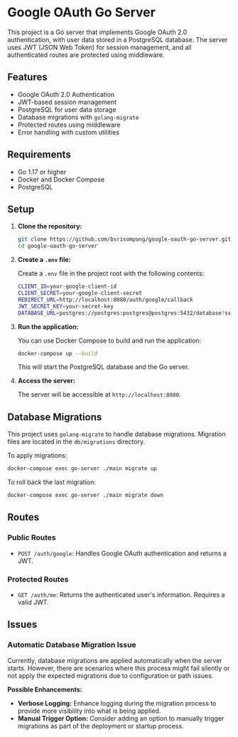 # Google OAuth Go Server

This project is a Go server that implements Google OAuth 2.0 authentication, with user data stored in a PostgreSQL database. The server uses JWT (JSON Web Token) for session management, and all authenticated routes are protected using middleware.

## Features

- Google OAuth 2.0 Authentication
- JWT-based session management
- PostgreSQL for user data storage
- Database migrations with `golang-migrate`
- Protected routes using middleware
- Error handling with custom utilities

## Requirements

- Go 1.17 or higher
- Docker and Docker Compose
- PostgreSQL

## Setup

1. **Clone the repository:**

   ```sh
   git clone https://github.com/bsrisompong/google-oauth-go-server.git
   cd google-oauth-go-server
   ```

2. **Create a `.env` file:**

   Create a `.env` file in the project root with the following contents:

   ```sh
   CLIENT_ID=your-google-client-id
   CLIENT_SECRET=your-google-client-secret
   REDIRECT_URL=http://localhost:8080/auth/google/callback
   JWT_SECRET_KEY=your-secret-key
   DATABASE_URL=postgres://postgres:postgres@postgres:5432/database?sslmode=disable
   ```

3. **Run the application:**

   You can use Docker Compose to build and run the application:

   ```sh
   docker-compose up --build
   ```

   This will start the PostgreSQL database and the Go server.

4. **Access the server:**

   The server will be accessible at `http://localhost:8080`.

## Database Migrations

This project uses `golang-migrate` to handle database migrations. Migration files are located in the `db/migrations` directory.

To apply migrations:

```sh
docker-compose exec go-server ./main migrate up
```

To roll back the last migration:

```sh
docker-compose exec go-server ./main migrate down
```

## Routes

### Public Routes

- `POST /auth/google`: Handles Google OAuth authentication and returns a JWT.

### Protected Routes

- `GET /auth/me`: Returns the authenticated user's information. Requires a valid JWT.

## Issues

### Automatic Database Migration Issue

Currently, database migrations are applied automatically when the server starts. However, there are scenarios where this process might fail silently or not apply the expected migrations due to configuration or path issues.

**Possible Enhancements:**

- **Verbose Logging:** Enhance logging during the migration process to provide more visibility into what is being applied.
- **Manual Trigger Option:** Consider adding an option to manually trigger migrations as part of the deployment or startup process.
